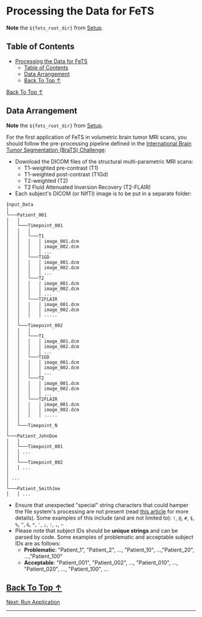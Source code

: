 # Processing the Data for FeTS

**Note** the `${fets_root_dir}` from [Setup](./setup.md#set-up-the-environment).

## Table of Contents
- [Processing the Data for FeTS](#processing-the-data-for-fets)
  - [Table of Contents](#table-of-contents)
  - [Data Arrangement](#data-arrangement)
  - [Back To Top ↑](#back-to-top-)

[Back To Top &uarr;](#table-of-contents)

## Data Arrangement

**Note** the `${fets_root_dir}` from [Setup](./setup.md#set-up-the-environment).

For the first application of FeTS in volumetric brain tumor MRI scans, you should follow the pre-processing pipeline defined in the [International Brain Tumor Segmentation (BraTS) Challenge](http://braintumorsegmentation.org/):
- Download the DICOM files of the structural multi-parametric MRI scans:
  - T1-weighted pre-contrast (T1)
  - T1-weighted post-contrast (T1Gd)
  - T2-weighted (T2)
  - T2 Fluid Attenuated Inversion Recovery (T2-FLAIR)
- Each subject's DICOM (or NIfTI) image is to be put in a separate folder:
```
Input_Data
│
└───Patient_001
│   │
│   └───Timepoint_001
│   │   │
│   │   └───T1
│   │   │   │ image_001.dcm
│   │   │   │ image_002.dcm
│   │   │   │ ...
│   │   └───T1GD
│   │   │   │ image_001.dcm
│   │   │   │ image_002.dcm
│   │   │   │ ...
│   │   └───T2
│   │   │   │ image_001.dcm
│   │   │   │ image_002.dcm
│   │   │   │ ...
│   │   └───T2FLAIR
│   │   │   │ image_001.dcm
│   │   │   │ image_002.dcm
│   │   │   │ .....
│   │
│   └───Timepoint_002
│   │   │
│   │   └───T1
│   │   │   │ image_001.dcm
│   │   │   │ image_002.dcm
│   │   │   │ ...
│   │   └───T1GD
│   │   │   │ image_001.dcm
│   │   │   │ image_002.dcm
│   │   │   │ ...
│   │   └───T2
│   │   │   │ image_001.dcm
│   │   │   │ image_002.dcm
│   │   │   │ ...
│   │   └───T2FLAIR
│   │   │   │ image_001.dcm
│   │   │   │ image_002.dcm
│   │   │   │ .....
│   │
│   └───Timepoint_N
│   
└───Patient_JohnDoe
│   │
│   └───Timepoint_001
│   │ ...   
│   │
│   └───Timepoint_002
│   │ ...   
│   
│ ...   
│   
└───Patient_SmithJoe
│   │ ...
```
- Ensure that unexpected "special" string characters that could hamper the file system's processing are not present (read [this article](https://www.mtu.edu/umc/services/websites/writing/characters-avoid/#:~:text=Illegal%20Filename%20Characters) for more details). Some examples of this include (and are not limited to): `!`, `@`, `#`, `$`, `%`, `^`, `&`, `*`, `'`, `;`, `:`, `,`, `~`
- Please note that subject IDs should be **unique strings** and can be parsed by code. Some examples of problematic and acceptable subject IDs are as follows:
  - **Problematic**: "Patient_1", "Patient_2", ..., "Patient_10", ...,"Patient_20", ...,"Patient_100"
  - **Acceptable**: "Patient_001", "Patient_002", ..., "Patient_010", ..., "Patient_020", ..., "Patient_100", ...


[Back To Top &uarr;](#table-of-contents)
---
[Next: Run Application](./runningApplication.md)

---

